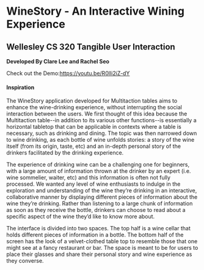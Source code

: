 # WineStory - An Interactive Wining Experience
## Wellesley CS 320 Tangible User Interaction 

**Developed By Clare Lee and Rachel Seo**

Check out the Demo:https://youtu.be/R0lIi2iZ-dY 

#### Inspiration
The WineStory application developed for Multitaction tables aims to enhance the wine-drinking experience, without interrupting the social interaction between the users. We first thought of this idea because the Multitaction table--in addition to its various other functions--is essentially a horizontal tabletop that can be applicable in contexts where a table is necessary, such as drinking and dining. The topic was then narrowed down to wine drinking, as each bottle of wine unfolds stories: a story of the wine itself (from its origin, taste, etc) and an in-depth personal story of the drinkers facilitated by the drinking experience.

The experience of drinking wine can be a challenging one for beginners, with a large amount of information thrown at the drinker by an expert (i.e. wine sommelier, waiter, etc) and this information is often not fully processed. We wanted any level of wine enthusiasts to indulge in the exploration and understanding of the wine they’re drinking in an interactive, collaborative manner by displaying different pieces of information about the wine they’re drinking. Rather than listening to a large chunk of information as soon as they receive the bottle, drinkers can choose to read about a specific aspect of the wine they’d like to know more about. 

The interface is divided into two spaces. The top half is a wine cellar that holds different pieces of information in a bottle. The bottom half of the screen has the look of a velvet-clothed table top to resemble those that one might see at a fancy restaurant or bar. The space is meant to be for users to place their glasses and share their personal story and wine experience as they converse.
